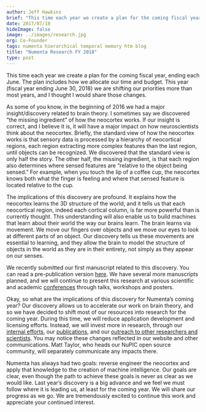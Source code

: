 ```yaml
---
author: Jeff Hawkins
brief: "This time each year we create a plan for the coming fiscal year, ending each June. The plan includes how we allocate our time and budget. This year (fiscal year ending June 30, 2018) we are shifting our priorities more than most years, and I thought I would share those changes."
date: 2017/07/18
hideImage: false
image: ../images/research.jpg
org: Co-Founder
tags: numenta hierarchical temporal memory htm blog
title: "Numenta Research FY 2018"
type: post
---
```


This time each year we create a plan for the coming fiscal year, ending each June. The plan includes how we allocate our time and budget. This year (fiscal year ending June 30, 2018) we are shifting our priorities more than most years, and I thought I would share those changes.

As some of you know, in the beginning of 2016 we had a major insight/discovery related to brain theory. I sometimes say we discovered “the missing ingredient” of how the neocortex works. If our insight is correct, and I believe it is, it will have a major impact on how neuroscientists think about the neocortex. Briefly, the standard view of how the neocortex works is that sensory data is processed by a hierarchy of neocortical regions, each region extracting more complex features than the last region, until objects can be recognized. We discovered that the standard view is only half the story. The other half, the missing ingredient, is that each region also determines where sensed features are “relative to the object being sensed.” For example, when you touch the lip of a coffee cup, the neocortex knows both what the finger is feeling and where that sensed feature is located relative to the cup.

The implications of this discovery are profound. It explains how the neocortex learns the 3D structure of the world, and it tells us that each neocortical region, indeed each cortical column, is far more powerful than is currently thought.  This understanding will also enable us to build machines that learn about their world the way our brains learn. The brain learns via movement. We move our fingers over objects and we move our eyes to look at different parts of an object. Our discovery tells us these movements are essential to learning, and they allow the brain to model the structure of objects in the world as they are in their entirety, not simply as they appear on our senses.

We recently submitted our first manuscript related to this discovery. You can read a pre-publication version [here](https://doi.org/10.1101/162263). We have several more manuscripts planned, and we will continue to present this research at various scientific and academic [conferences](http://www.numenta.com/events/) through talks, workshops and posters.

Okay, so what are the implications of this discovery for Numenta’s coming year? Our discovery allows us to accelerate our work on brain theory, and so we have decided to shift most of our resources into research for the coming year. During this time, we will reduce application development and licensing efforts. Instead, we will invest more in research, through our [internal efforts](https://numenta.com/neuroscience-research/), our [publications](http://www.numenta.com/papers/), and our [outreach to other researchers and scientists](https://numenta.com/careers-and-team/careers/visiting-scholar-program/). You may notice these changes reflected in our website and other communications. Matt Taylor, who heads our NuPIC open source community, will separately communicate any impacts there.

Numenta has always had two goals: reverse engineer the neocortex and apply that knowledge to the creation of machine intelligence. Our goals are clear, even though the path to achieve these goals is never as clear as we would like. Last year’s discovery is a big advance and we feel we must follow where it is leading us, at least for the coming year. We will share our progress as we go. We are tremendously excited to continue this work and appreciate your continued interest.
